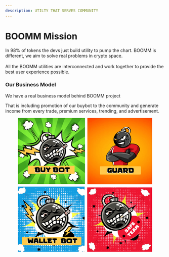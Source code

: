 ```yaml
---
description: UTILTY THAT SERVES COMMUNITY
---
```


# BOOMM Mission

In 98% of tokens the devs just build utility to pump the chart. BOOMM is different, we aim to solve real problems in crypto space.\
\
All the BOOMM utilities are interconnected and work together to provide the best user experience possible.

### **Our Business Model**

We have a real business model behind BOOMM project

That is including promotion of our buybot to the community and generate income from every trade, premium services, trending, and advertisement.





<figure><img src="../.gitbook/assets/01-2.png" alt=""><figcaption></figcaption></figure>
